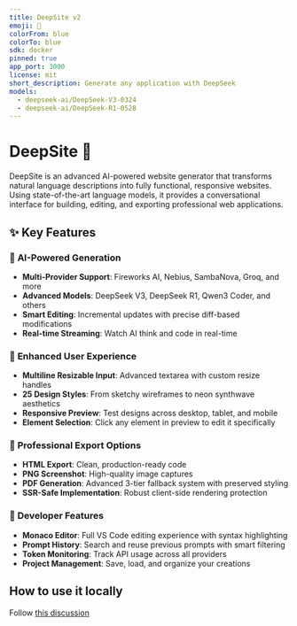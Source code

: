 ```yaml
---
title: DeepSite v2
emoji: 🐳
colorFrom: blue
colorTo: blue
sdk: docker
pinned: true
app_port: 3000
license: mit
short_description: Generate any application with DeepSeek
models:
  - deepseek-ai/DeepSeek-V3-0324
  - deepseek-ai/DeepSeek-R1-0528
---
```


# DeepSite 🐳

DeepSite is an advanced AI-powered website generator that transforms natural language descriptions into fully functional, responsive websites. Using state-of-the-art language models, it provides a conversational interface for building, editing, and exporting professional web applications.

## ✨ Key Features

### 🤖 **AI-Powered Generation**
- **Multi-Provider Support**: Fireworks AI, Nebius, SambaNova, Groq, and more
- **Advanced Models**: DeepSeek V3, DeepSeek R1, Qwen3 Coder, and others
- **Smart Editing**: Incremental updates with precise diff-based modifications
- **Real-time Streaming**: Watch AI think and code in real-time

### 🎨 **Enhanced User Experience**
- **Multiline Resizable Input**: Advanced textarea with custom resize handles
- **25 Design Styles**: From sketchy wireframes to neon synthwave aesthetics  
- **Responsive Preview**: Test designs across desktop, tablet, and mobile
- **Element Selection**: Click any element in preview to edit it specifically

### 📁 **Professional Export Options**
- **HTML Export**: Clean, production-ready code
- **PNG Screenshot**: High-quality image captures
- **PDF Generation**: Advanced 3-tier fallback system with preserved styling
- **SSR-Safe Implementation**: Robust client-side rendering protection

### 🔧 **Developer Features**
- **Monaco Editor**: Full VS Code editing experience with syntax highlighting
- **Prompt History**: Search and reuse previous prompts with smart filtering
- **Token Monitoring**: Track API usage across all providers
- **Project Management**: Save, load, and organize your creations

## How to use it locally

Follow [this discussion](https://huggingface.co/spaces/enzostvs/deepsite/discussions/74)
